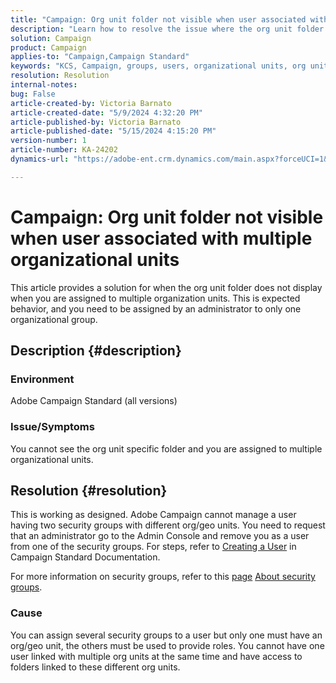```yaml
---
title: "Campaign: Org unit folder not visible when user associated with multiple organizational units"
description: "Learn how to resolve the issue where the org unit folder does not display when you are assigned to multiple organizational units."
solution: Campaign
product: Campaign
applies-to: "Campaign,Campaign Standard"
keywords: "KCS, Campaign, groups, users, organizational units, org unit folder not display, troubleshooting, security groups"
resolution: Resolution
internal-notes: 
bug: False
article-created-by: Victoria Barnato
article-created-date: "5/9/2024 4:32:20 PM"
article-published-by: Victoria Barnato
article-published-date: "5/15/2024 4:15:20 PM"
version-number: 1
article-number: KA-24202
dynamics-url: "https://adobe-ent.crm.dynamics.com/main.aspx?forceUCI=1&pagetype=entityrecord&etn=knowledgearticle&id=9db924b3-210e-ef11-9f89-6045bd06eea5"

---
```

# Campaign: Org unit folder not visible when user associated with multiple organizational units


This article provides a solution for when the org unit folder does not display when you are assigned to multiple organization units. This is expected behavior, and you need to be assigned by an administrator to only one organizational group.





## Description {#description}


### Environment

Adobe Campaign Standard (all versions)

### Issue/Symptoms

You cannot see the org unit specific folder and you are assigned to multiple organizational units.


## Resolution {#resolution}


This is working as designed. Adobe Campaign cannot manage a user having two security groups with different org/geo units. You need to request that an administrator go to the Admin Console and remove you as a user from one of the security groups. For steps, refer to [Creating a User](https://experienceleague.adobe.com/en/docs/campaign-standard/using/administrating/users-and-security/users-management#creating-a-user) in Campaign Standard Documentation.

For more information on security groups, refer to this [page](https://experienceleague.adobe.com/en/docs/campaign-standard/using/administrating/users-and-security/managing-groups-and-users) [About security groups](https://experienceleague.adobe.com/en/docs/campaign-standard/using/administrating/users-and-security/managing-groups-and-users).

### Cause

You can assign several security groups to a user but only one must have an org/geo unit, the others must be used to provide roles. You cannot have one user linked with multiple org units at the same time and have access to folders linked to these different org units.
